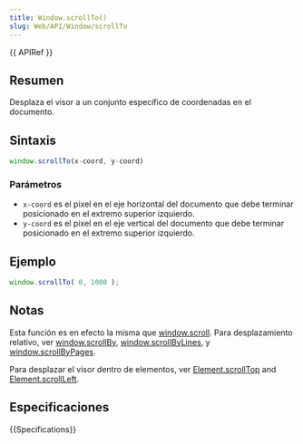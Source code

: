 ```yaml
---
title: Window.scrollTo()
slug: Web/API/Window/scrollTo
---
```


{{ APIRef }}

## Resumen

Desplaza el visor a un conjunto específico de coordenadas en el documento.

## Sintaxis

```js
window.scrollTo(x-coord, y-coord)
```

### Parámetros

- `x-coord` es el pixel en el eje horizontal del documento que debe terminar posicionado en el extremo superior izquierdo.
- `y-coord` es el pixel en el eje vertical del documento que debe terminar posicionado en el extremo superior izquierdo.

## Ejemplo

```js
window.scrollTo( 0, 1000 );
```

## Notas

Esta función es en efecto la misma que [window.scroll](/es/docs/DOM/Window.scroll). Para desplazamiento relativo, ver [window.scrollBy](/es/docs/DOM/Window.scrollBy), [window.scrollByLines](/es/docs/DOM/Window.scrollByLines), y [window.scrollByPages](/es/docs/DOM/Window.scrollByPages).

Para desplazar el visor dentro de elementos, ver [Element.scrollTop](/es/docs/Web/API/Element/scrollTop) and [Element.scrollLeft](/es/docs/Web/API/Element/scrollLeft).

## Especificaciones

{{Specifications}}
